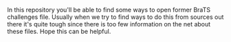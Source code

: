 In this repository you'll be able to find some ways to open former BraTS challenges file.
Usually when we try to find ways to do this from sources out there it's quite tough since there is too few information on the net about these files.
Hope this can be helpful.
